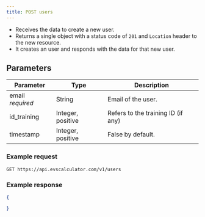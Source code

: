 ```yaml
---
title: POST users
---
```


- Receives the data to create a new user.  
- Returns a single object with a status code of `201` and `Location` header to the new resource.
- It creates an user and responds with the data for that new user.

## Parameters

Parameter     | Type          | Description
---- | ---- | ---- 
email _required_  | String        | Email of the user.
id_training     | Integer, positive   | Refers to the training ID (if any)
timestamp       | Integer, positive   | False by default.


### Example request

```
GET https://api.evscalculator.com/v1/users
```

### Example response

```json
{

}
```